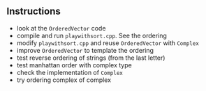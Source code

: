 
## Instructions

* look at the `OrderedVector` code
* compile and run `playwithsort.cpp`. See the ordering
* modify `playwithsort.cpp` and reuse `OrderedVector` with `Complex`
* improve `OrderedVector` to template the ordering
* test reverse ordering of strings (from the last letter)
* test manhattan order with complex type
* check the implementation of `Complex`
* try ordering complex of complex